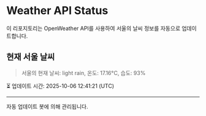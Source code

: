 
# Weather API Status

이 리포지토리는 OpenWeather API를 사용하여 서울의 날씨 정보를 자동으로 업데이트합니다.

## 현재 서울 날씨
> 서울의 현재 날씨: light rain, 온도: 17.16°C, 습도: 93%

⏳ 업데이트 시간: 2025-10-06 12:41:21 (UTC)

---
자동 업데이트 봇에 의해 관리됩니다.
